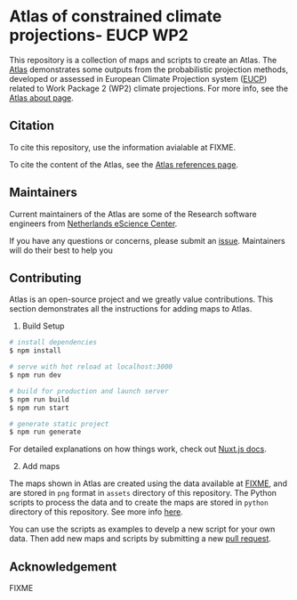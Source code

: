 # Atlas of constrained climate projections- EUCP WP2

This repository is a collection of maps and scripts to create an Atlas. The
[Atlas](https://eucp-project.github.io/atlas/)
demonstrates some outputs from the probabilistic projection methods, developed
or assessed in European Climate Projection system ([EUCP](https://www.eucp-project.eu/))
related to Work Package 2 (WP2) climate projections. For more info, see the
[Atlas about page](https://eucp-project.github.io/atlas/about).

## Citation

To cite this repository, use the information avialable at FIXME.

To cite the content of the Atlas, see the [Atlas references page](FIXME).

## Maintainers

Current maintainers of the Atlas are some of the Research software engineers from
[Netherlands eScience Center](https://www.esciencecenter.nl/).

If you have any questions or concerns, please submit an
[issue](https://github.com/eucp-project/atlas/issues). Maintainers will do their
best to help you

## Contributing

Atlas is an open-source project and we greatly value contributions. This section
demonstrates all the instructions for adding maps to Atlas.

1. Build Setup

```bash
# install dependencies
$ npm install

# serve with hot reload at localhost:3000
$ npm run dev

# build for production and launch server
$ npm run build
$ npm run start

# generate static project
$ npm run generate
```

For detailed explanations on how things work, check out [Nuxt.js docs](https://nuxtjs.org).

2. Add maps

The maps shown in Atlas are created using the data available at [FIXME](FIXME),
and are stored in `png` format in `assets` directory of this repository. The
Python scripts to process the data and to create the maps are stored in `python`
directory of this repository. See more info [here](./python/README.md).

You can use the scripts as examples to develp a new script for your own data.
Then add new maps and scripts by submitting a new [pull request](https://github.com/eucp-project/atlas/pulls).

## Acknowledgement

FIXME
